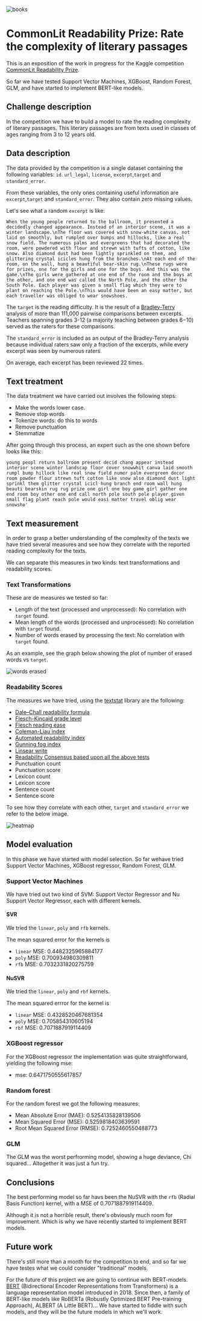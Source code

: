 ![books](https://user-images.githubusercontent.com/38925412/124011275-21ecc980-d9e0-11eb-83ff-c77552a45e00.jpg)

# CommonLit Readability Prize: Rate the complexity of literary passages

This is an exposition of the work in progress for the Kaggle competition [CommonLit Readability Prize](https://www.kaggle.com/c/commonlitreadabilityprize).

So far we have tested Support Vector Machines, XGBoost, Random Forest, GLM, and have started to implement BERT-like models.

## Challenge description

In the competition we have to build a model to rate the reading complexity of literary passages. This literary passages are from texts used in classes of ages ranging from 3 to 12 years old.

## Data description

The data provided by the competition is a single dataset containing the following variables: `id`. `url_legal`, `license`, `excerpt`,`target` and `standard_error`.

From these variables, the only ones containing useful information are `excerpt`,`target` and `standard_error`. They also contain zero missing values.

Let's see what a random `excerpt` is like:

`
When the young people returned to the ballroom, it presented a decidedly changed appearance. Instead of an interior scene, it was a winter landscape.\nThe floor was covered with snow-white canvas, not laid on smoothly, but rumpled over bumps and hillocks, like a real snow field. The numerous palms and evergreens that had decorated the room, were powdered with flour and strewn with tufts of cotton, like snow. Also diamond dust had been lightly sprinkled on them, and glittering crystal icicles hung from the branches.\nAt each end of the room, on the wall, hung a beautiful bear-skin rug.\nThese rugs were for prizes, one for the girls and one for the boys. And this was the game.\nThe girls were gathered at one end of the room and the boys at the other, and one end was called the North Pole, and the other the South Pole. Each player was given a small flag which they were to plant on reaching the Pole.\nThis would have been an easy matter, but each traveller was obliged to wear snowshoes.
`

The `target` is the reading difficulty. It is the result of a [Bradley-Terry](https://en.wikipedia.org/wiki/Bradley-Terry_model) analysis of more than 111,000 pairwise comparisons between excerpts. Teachers spanning grades 3-12 (a majority teaching between grades 6−10) served as the raters for these comparisons.

The `standard_error` is included as an output of the Bradley-Terry analysis because individual raters saw only a fraction of the excerpts, while every excerpt was seen by numerous raters. 

On average, each excerpt has been reviewed 22 times.

## Text treatment

The data treatment we have carried out involves the following steps:

* Make the words lower case.
* Remove stop words
* Tokenize words: do this to words
* Remove punctuation
* Stemmatize

After going through this process, an expert such as the one shown before looks like this:

`
young peopl return ballroom present decid chang appear instead interior scene winter landscap floor cover snowwhit canva laid smooth rumpl bump hillock like real snow field numer palm evergreen decor room powder flour strewn tuft cotton like snow also diamond dust light sprinkl them glitter crystal icicl hung branch end room wall hung beauti bearskin rug rug prize one girl one boy game girl gather one end room boy other one end call north pole south pole player given small flag plant reach pole would easi matter travel oblig wear snowsho'
`


## Text measurement

In order to grasp a better understanding of the complexity of the texts we have tried several measures and see how they correlate with the reported reading complexity for the texts.

We can separate this measures in two kinds: text transformations and readability scores.

### Text Transformations

These are de measures we tested so far:

* Length of the text (processed and unprocessed): No correlation with `target` found.
* Mean length of the words (processed and unprocessed): No correlation with `target` found.
* Number of words erased by processing the text: No correlation with `target` found.

As an example, see the graph below showing the plot of number of erased words vs `target`.

![words erased](https://user-images.githubusercontent.com/38925412/124133364-0d610d80-da82-11eb-95e3-cb26540fd3a8.png)

### Readability Scores

The measures we have tried, using the [textstat](https://pypi.org/project/textstat/) library are the following:

* [Dale–Chall readability formula](https://en.wikipedia.org/wiki/Dale-Chall_readability_formula)
* [Flesch-Kincaid grade level](https://en.wikipedia.org/wiki/Flesch-Kincaid_readability_tests#Flesch-Kincaid_grade_level)
* [Flesch reading ease](https://en.wikipedia.org/wiki/Flesch-Kincaid_readability_tests#Flesch_reading_ease)
* [Coleman-Liau index](https://en.wikipedia.org/wiki/Coleman-Liau_index)
* [Automated readability index](https://en.wikipedia.org/wiki/Automated_readability_index)
* [Gunning fog index](https://en.wikipedia.org/wiki/Gunning_fog_index)
* [Linsear write](https://en.wikipedia.org/wiki/Linsear_Write)
* [Readability Consensus based upon all the above tests](https://pypi.org/project/textstat/)
* Punctuation count
* Punctuation score
* Lexicon count
* Lexicon score
* Sentence count
* Sentence score

To see how they correlate with each other, `target` and `standard_error` we refer to the below image.

![heatmap](https://user-images.githubusercontent.com/38925412/124137557-148a1a80-da86-11eb-8d47-c8ae178c5886.png)

## Model evaluation

In this phase we have started with model selection. So far wehave tried Support Vector Machines, XGBoost regressor, Random Forest, GLM.

### Support Vector Machines

We have tried out two kind of SVM: Support Vector Regressor and Nu Support Vector Regressor, each with different kernels.

#### SVR

We tried the `linear`, `poly` and `rfb` kernels.

The mean squared error for the kernels is

* `linear` MSE: 0.4482325965884177
* `poly` MSE: 0.700934980309811
* `rfb` MSE: 0.7032331820275759

#### NuSVR

We tried the `linear`, `poly` and `rbf` kernels.

The mean squared errror for the kernel is

* `linear` MSE: 0.4328520467681354
* `poly` MSE: 0.705854310605194
* `rbf` MSE: 0.7071887919114409

### XGBoost regressor

For the XGBoost regressor the implementation was quite straightforward, yielding the following mse:

* mse: 0.6471750555617857

### Random forest

For the random forest we got the following measures:

* Mean Absolute Error (MAE): 0.5254135828139506
* Mean Squared Error (MSE): 0.5259818403639591
* Root Mean Squared Error (RMSE): 0.7252460550488773

### GLM

The GLM was the worst perfrorming model, showing a huge deviance, Chi squared... Altogether it was just a fun try.


## Conclusions

The best performing model so far havs been the NuSVR with the `rfb` (Radial Basis Function) kernel, with a MSE of 0.7071887919114409.

Although it is not a horrible result, there's obviously much room for improvement. Which is why we have recently started to implement BERT models.

## Future work

There's still more than a month for the competition to end, and so far we have testes what we could consider "traditional" models.

For the future of this project we are going to continue with BERT-models. [BERT](https://arxiv.org/abs/1810.04805?source=post_page) (Bidirectional Encoder Representations from Transformers) is a language representation model introduced in 2018. Since then, a family of BERT-like models like RoBERTa (Robustly Optimized BERT Pre-training Approach), ALBERT (A Little BERT)... We have started to fiddle with such models, and they will be the future models in which we'll work.
